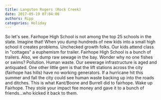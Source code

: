```yaml
---
title: Langston Rogers (Rock Creek)
date: 2017-05-19 07:04:06
authors: Ripp
categories: Holiday
---
```


 So let's see. Fairhope High School is not among the top 25 schools in the state. Imagine that! When you dump hundreds of new kids into a small high school it creates problems.  Unchecked growth folks. Our kids attend class in "cottages" a euphemism for trailer. Fairhope High School is a bunch of trailers.  Also, we dump raw sewage in the bay. Wonder why no one fishes or swims? Pollution. Human waste. Our sewerage infrastructure is aged and antiquated. One other little gem is that the lift stations across the city (fairhope has hills) have no working generators. If a hurricane hit this summer and fall the city could see human waste backing up into the roads and ditches. This is what Kant/Boone and Burrell did to fairhope. Wake up Fairhope. They stole your impact fee money and gave it to a bunch of friends...who kicked it back to  them.